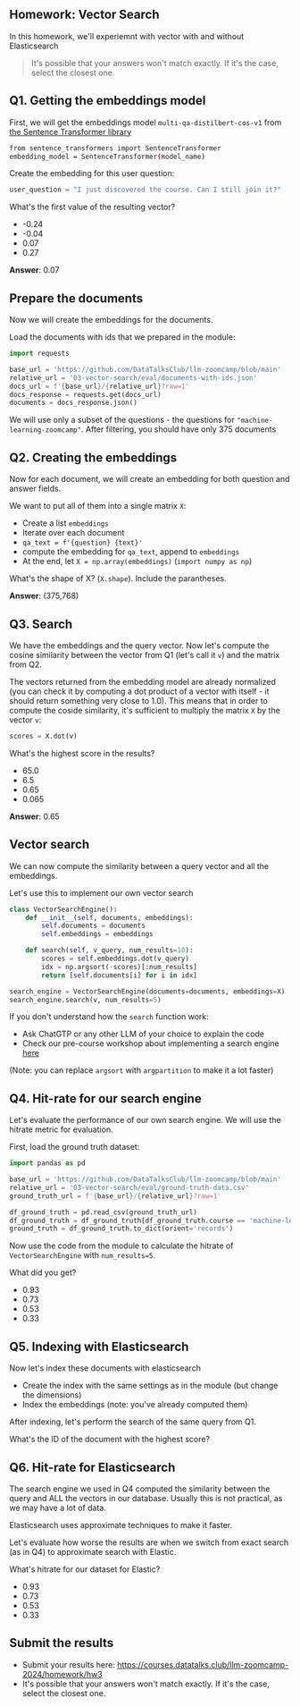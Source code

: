 ## Homework: Vector Search

In this homework, we'll experiemnt with vector with and without Elasticsearch

> It's possible that your answers won't match exactly. If it's the case, select the closest one.


## Q1. Getting the embeddings model

First, we will get the embeddings model `multi-qa-distilbert-cos-v1` from
[the Sentence Transformer library](https://www.sbert.net/docs/sentence_transformer/pretrained_models.html#model-overview)

```bash
from sentence_transformers import SentenceTransformer
embedding_model = SentenceTransformer(model_name)
```

Create the embedding for this user question:

```python
user_question = "I just discovered the course. Can I still join it?"
```

What's the first value of the resulting vector?

* -0.24
* -0.04
* 0.07
* 0.27

**Answer**: 0.07

## Prepare the documents

Now we will create the embeddings for the documents.

Load the documents with ids that we prepared in the module:

```python
import requests 

base_url = 'https://github.com/DataTalksClub/llm-zoomcamp/blob/main'
relative_url = '03-vector-search/eval/documents-with-ids.json'
docs_url = f'{base_url}/{relative_url}?raw=1'
docs_response = requests.get(docs_url)
documents = docs_response.json()
```

We will use only a subset of the questions - the questions
for `"machine-learning-zoomcamp"`. After filtering, you should
have only 375 documents

## Q2. Creating the embeddings

Now for each document, we will create an embedding for both question and answer fields.

We want to put all of them into a single matrix `X`:

- Create a list `embeddings` 
- Iterate over each document 
- `qa_text = f'{question} {text}'`
- compute the embedding for `qa_text`, append to `embeddings`
- At the end, let `X = np.array(embeddings)` (`import numpy as np`) 

What's the shape of X? (`X.shape`). Include the parantheses. 

**Answer**: (375,768)

## Q3. Search

We have the embeddings and the query vector. Now let's compute the 
cosine similarity between the vector from Q1 (let's call it `v`) and the matrix from Q2. 

The vectors returned from the embedding model are already
normalized (you can check it by computing a dot product of a vector
with itself - it should return something very close to 1.0). This means that in order
to compute the coside similarity, it's sufficient to 
multiply the matrix `X` by the vector `v`:


```python
scores = X.dot(v)
```

What's the highest score in the results?

- 65.0 
- 6.5
- 0.65
- 0.065

**Answer**: 0.65

## Vector search

We can now compute the similarity between a query vector and all the embeddings.

Let's use this to implement our own vector search

```python
class VectorSearchEngine():
    def __init__(self, documents, embeddings):
        self.documents = documents
        self.embeddings = embeddings

    def search(self, v_query, num_results=10):
        scores = self.embeddings.dot(v_query)
        idx = np.argsort(-scores)[:num_results]
        return [self.documents[i] for i in idx]

search_engine = VectorSearchEngine(documents=documents, embeddings=X)
search_engine.search(v, num_results=5)
```

If you don't understand how the `search` function work:

* Ask ChatGTP or any other LLM of your choice to explain the code
* Check our pre-course workshop about implementing a search engine [here](https://github.com/alexeygrigorev/build-your-own-search-engine)

(Note: you can replace `argsort` with `argpartition` to make it a lot faster)


## Q4. Hit-rate for our search engine

Let's evaluate the performance of our own search engine. We will
use the hitrate metric for evaluation.

First, load the ground truth dataset:

```python
import pandas as pd

base_url = 'https://github.com/DataTalksClub/llm-zoomcamp/blob/main'
relative_url = '03-vector-search/eval/ground-truth-data.csv'
ground_truth_url = f'{base_url}/{relative_url}?raw=1'

df_ground_truth = pd.read_csv(ground_truth_url)
df_ground_truth = df_ground_truth[df_ground_truth.course == 'machine-learning-zoomcamp']
ground_truth = df_ground_truth.to_dict(orient='records')
```

Now use the code from the module to calculate the hitrate of
`VectorSearchEngine` with `num_results=5`.

What did you get?

* 0.93
* 0.73
* 0.53
* 0.33

## Q5. Indexing with Elasticsearch

Now let's index these documents with elasticsearch

* Create the index with the same settings as in the module (but change the dimensions)
* Index the embeddings (note: you've already computed them)

After indexing, let's perform the search of the same query from Q1.

What's the ID of the document with the highest score?

## Q6. Hit-rate for Elasticsearch

The search engine we used in Q4 computed the similarity between
the query and ALL the vectors in our database. Usually this is 
not practical, as we may have a lot of data.

Elasticsearch uses approximate techniques to make it faster. 

Let's evaluate how worse the results are when we switch from
exact search (as in Q4) to approximate search with Elastic.

What's hitrate for our dataset for Elastic?

* 0.93
* 0.73
* 0.53
* 0.33


## Submit the results

* Submit your results here: https://courses.datatalks.club/llm-zoomcamp-2024/homework/hw3
* It's possible that your answers won't match exactly. If it's the case, select the closest one.
